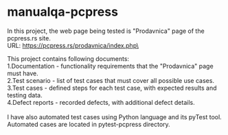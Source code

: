 # manualqa-pcpress

In this project, the web page being tested is "Prodavnica" page of the pcpress.rs site.\
URL: https://pcpress.rs/prodavnica/index.php\

This project contains following documents:\
1.Documentation - functionality requirements that the "Prodavnica" page must have.\
2.Test scenario - list of test cases that must cover all possible use cases.\
3.Test cases - defined steps for each test case, with expected results and testing data.\
4.Defect reports - recorded defects, with additional defect details.\
\
I have also automated test cases using Python language and its pyTest tool.\
Automated cases are located in pytest-pcpress directory.
 
